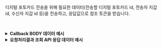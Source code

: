 디지털 포토카드 전송을 위해 필요한 데이터(전송할 디지털 포토카드 id, 전송자 지갑 id, 수신자 지갑 id 등)을 전송하고, 응답값으로 참조 토큰을 받습니다.
<p><br/></p>

<details>
  <summary><b>Callback BODY 데이터 예시</b></summary>

  ```plaintext
  {
    "status": "COMPLETE",
    "request_id": "004e728d-5859-486a-b187-7d3caaf62637",
    "results": {
      "transaction_hash": "0xba0965b862f2decacb5599fc758ce9f2982319cfe8d050c970df2a27385d2131",
      "transaction_gas_used": 162789,
      "requested_at": "2024-07-16T23:22:51+09:00",
      "finished_at": "2024-07-17T08:22:56+09:00"
    },
  }
  ```
</details>

<details>
  <summary><b>요청처리결과 조회 API 응답 데이터 예시</b></summary>

  ```plaintext
  {
      "code": "20000",
      "message": "SUCCESS",
      "request_id": "004e728d-5859-486a-b187-7d3caaf62637",
      "status": "COMPLETE",
      "results": {
          "transaction_hash": "0xba0965b862f2decacb5599fc758ce9f2982319cfe8d050c970df2a27385d2131",
          "transaction_gas_used": 162789,
          "requested_at": "2024-07-16T23:22:51+09:00",
          "finished_at": "2024-07-17T08:22:56+09:00"
      }
  }
  ```
</details>